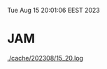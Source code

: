 Tue Aug 15 20:01:06 EEST 2023
# JAM
<a href='./cache/202308/15_20.log'>./cache/202308/15_20.log</a>
